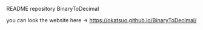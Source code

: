 README repository BinaryToDecimal

you can look the website here -> https://okatsuo.github.io/BinaryToDecimal/
